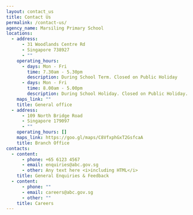 ```yaml
---
layout: contact_us
title: Contact Us
permalink: /contact-us/
agency_name: Marsiling Primary School
locations:
  - address:
      - 31 Woodlands Centre Rd
      - Singapore 738927
      - ""
    operating_hours:
      - days: Mon - Fri
        time: 7.30am - 5.30pm
        description: During School Term. Closed on Public Holiday
      - days: Mon - Fri
        time: 8.00am - 5.00pm
        description: During School Holiday. Closed on Public Holiday.
    maps_link: ""
    title: General office
  - address:
      - 109 North Bridge Road
      - Singapore 179097
      - ""
    operating_hours: []
    maps_link: https://goo.gl/maps/C8VfxphGxT2GsfcaA
    title: Branch Office
contacts:
  - content:
      - phone: +65 6123 4567
      - email: enquiries@abc.gov.sg
      - other: Any text here <i>including HTML</i>
    title: General Enquiries & Feedback
  - content:
      - phone: ""
      - email: careers@abc.gov.sg
      - other: ""
    title: Careers
---
```

